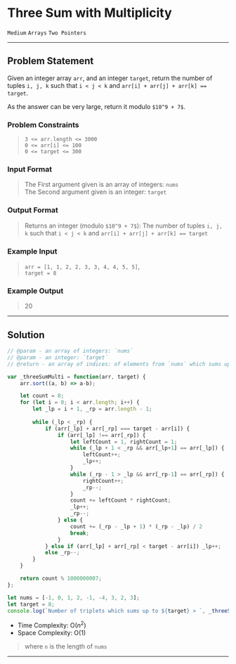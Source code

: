 # Three Sum with Multiplicity

`Medium`
`Arrays`
`Two Pointers`

----------

## Problem Statement

Given an integer array `arr`, and an integer `target`, return the number of tuples `i, j, k` such that `i < j < k` and `arr[i] + arr[j] + arr[k] == target`.

As the answer can be very large, return it modulo `$10^9 + 7$`.

### Problem Constraints

> `3 <= arr.length <= 3000`  
`0 <= arr[i] <= 100`  
`0 <= target <= 300`

### Input Format

> The First argument given is an array of integers: `nums`  
The Second argument given is an integer: `target`

### Output Format

> Returns an integer (modulo `$10^9 + 7$`): The number of tuples `i, j, k` such that `i < j < k` and `arr[i] + arr[j] + arr[k] == target`

### Example Input

> `arr = [1, 1, 2, 2, 3, 3, 4, 4, 5, 5]`,  
`target = 8`

### Example Output

> 20

----------

## Solution

```javascript
// @param - an array of integers: `nums`  
// @param - an integer: `target`
// @return - an array of indices: of elements from `nums` which sums up to the `target`

var _threeSumMulti = function(arr, target) {
    arr.sort((a, b) => a-b); 

    let count = 0;
    for (let i = 0; i < arr.length; i++) {
        let _lp = i + 1, _rp = arr.length - 1;
        
        while (_lp < _rp) {
            if (arr[_lp] + arr[_rp] === target - arr[i]) {
                if (arr[_lp] !== arr[_rp]) {
                    let leftCount = 1, rightCount = 1;
                    while (_lp + 1 < _rp && arr[_lp+1] == arr[_lp]) {
                        leftCount++;
                        _lp++;
                    }
                    while (_rp - 1 > _lp && arr[_rp-1] == arr[_rp]) {
                        rightCount++;
                        _rp--;
                    }
                    count += leftCount * rightCount;
                    _lp++;
                    _rp--;
                } else {
                    count += (_rp - _lp + 1) * (_rp - _lp) / 2
                    break;
                }
            } else if (arr[_lp] + arr[_rp] < target - arr[i]) _lp++;
            else _rp--;
        }
    }

    return count % 1000000007;
};

let nums = [-1, 0, 1, 2, -1, -4, 3, 2, 3];
let target = 8;
console.log(`Number of triplets which sums up to ${target} > `, _threeSumMulti(nums, target));
```

- Time Complexity: O($n^2$)
- Space Complexity: O($1$)

> where `n` is the length of `nums`

----------
